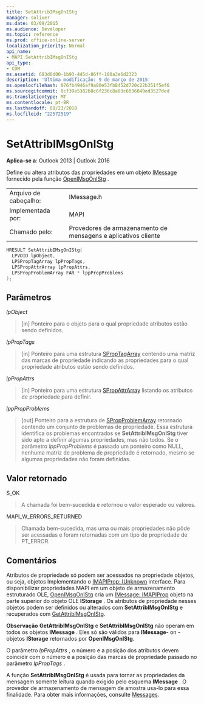 ```yaml
---
title: SetAttribIMsgOnIStg
manager: soliver
ms.date: 03/09/2015
ms.audience: Developer
ms.topic: reference
ms.prod: office-online-server
localization_priority: Normal
api_name:
- MAPI.SetAttribIMsgOnIStg
api_type:
- COM
ms.assetid: 683d0d00-1b93-445d-86ff-180a3e6d2323
description: 'Última modificação: 9 de março de 2015'
ms.openlocfilehash: 076fb4946af9a80e53fb8452d720c22b351f5ef6
ms.sourcegitcommit: 0cf39e5382b8c6f236c8a63c6036849ed3527ded
ms.translationtype: MT
ms.contentlocale: pt-BR
ms.lasthandoff: 08/23/2018
ms.locfileid: "22572519"
---
```

# <a name="setattribimsgonistg"></a>SetAttribIMsgOnIStg

  
  
**Aplica-se a**: Outlook 2013 | Outlook 2016 
  
Define ou altera atributos das propriedades em um objeto [IMessage](imessageimapiprop.md) fornecido pela função [OpenIMsgOnIStg](openimsgonistg.md) . 
  
|||
|:-----|:-----|
|Arquivo de cabeçalho:  <br/> |IMessage.h  <br/> |
|Implementada por:  <br/> |MAPI  <br/> |
|Chamado pelo:  <br/> |Provedores de armazenamento de mensagens e aplicativos cliente  <br/> |
   
```cpp
HRESULT SetAttribIMsgOnIStg(
  LPVOID lpObject,
  LPSPropTagArray lpPropTags,
  LPSPropAttrArray lpPropAttrs,
  LPSPropProblemArray FAR * lppPropProblems
);
```

## <a name="parameters"></a>Parâmetros

 _lpObject_
  
> [in] Ponteiro para o objeto para o qual propriedade atributos estão sendo definidos. 
    
 _lpPropTags_
  
> [in] Ponteiro para uma estrutura [SPropTagArray](sproptagarray.md) contendo uma matriz das marcas de propriedade indicando as propriedades para o qual propriedade atributos estão sendo definidos. 
    
 _lpPropAttrs_
  
> [in] Ponteiro para uma estrutura [SPropAttrArray](spropattrarray.md) listando os atributos de propriedade para definir. 
    
 _lppPropProblems_
  
> [out] Ponteiro para a estrutura de [SPropProblemArray](spropproblemarray.md) retornado contendo um conjunto de problemas de propriedade. Essa estrutura identifica os problemas encontrados se **SetAttribIMsgOnIStg** tiver sido apto a definir algumas propriedades, mas não todos. Se o parâmetro _lppPropProblems_ é passado um ponteiro como NULL, nenhuma matriz de problema de propriedade é retornado, mesmo se algumas propriedades não foram definidas. 
    
## <a name="return-value"></a>Valor retornado

S_OK 
  
> A chamada foi bem-sucedida e retornou o valor esperado ou valores.
    
MAPI_W_ERRORS_RETURNED 
  
> Chamada bem-sucedida, mas uma ou mais propriedades não pôde ser acessadas e foram retornadas com um tipo de propriedade de PT_ERROR.
    
## <a name="remarks"></a>Comentários

Atributos de propriedade só podem ser acessados na propriedade objetos, ou seja, objetos Implementando o [IMAPIProp: IUnknown](imapipropiunknown.md) interface. Para disponibilizar propriedades MAPI em um objeto de armazenamento estruturado OLE, [OpenIMsgOnIStg](openimsgonistg.md) cria um [IMessage: IMAPIProp](imessageimapiprop.md) objeto na parte superior do objeto OLE **IStorage** . Os atributos de propriedade nesses objetos podem ser definidos ou alterados com **SetAttribIMsgOnIStg** e recuperados com [GetAttribIMsgOnIStg](getattribimsgonistg.md). 
  
 **Observação** **GetAttribIMsgOnIStg** e **SetAttribIMsgOnIStg** não operam em todos os objetos **IMessage** . Eles só são válidos para **IMessage**- on - objetos **IStorage** retornados por **OpenIMsgOnIStg**. 
  
O parâmetro _lpPropAttrs_ , o número e a posição dos atributos devem coincidir com o número e a posição das marcas de propriedade passado no parâmetro _lpPropTags_ . 
  
A função **SetAttribIMsgOnIStg** é usada para tornar as propriedades da mensagem somente leitura quando exigido pelo esquema **IMessage** . O provedor de armazenamento de mensagem de amostra usa-lo para essa finalidade. Para obter mais informações, consulte [Messages](mapi-messages.md). 
  

